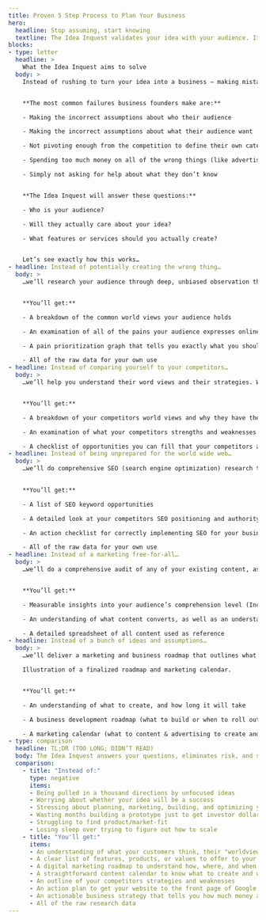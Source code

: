```yaml
---
title: Proven 5 Step Process to Plan Your Business
hero:
  headline: Stop assuming, start knowing 
  textline: The Idea Inquest validates your idea with your audience. It ensures that they want it, that you’re solving their problems, and that it will make you money while making them happy.
blocks:
- type: letter
  headline: > 
    What the Idea Inquest aims to solve 
  body: >
    Instead of rushing to turn your idea into a business — making mistakes about what features or services to build, who to target, and what to market to them — the Idea Inquest uses detailed systems, processes, and techniques to confront all of the unknowns about your idea. It leaves no about assumptions your audience, your competitors, and your industry so you can start you business at a steady pace.


    **The most common failures business founders make are:**

    - Making the incorrect assumptions about who their audience

    - Making the incorrect assumptions about what their audience want

    - Not pivoting enough from the competition to define their own category (link: law of category)

    - Spending too much money on all of the wrong things (like advertising)

    - Simply not asking for help about what they don’t know


    **The Idea Inquest will answer these questions:**

    - Who is your audience?

    - Will they actually care about your idea?

    - What features or services should you actually create?


    Let’s see exactly how this works…
- headline: Instead of potentially creating the wrong thing…
  body: >
    …we’ll research your audience through deep, unbiased observation throughout all of their possible watering holes on the internet. We do this because human beings are always biased. Whether it’s your assumptions, or an interviewee trying to make you happy, its simply unavoidable. But by observing people in their natural environment, we can get a much clearer picture. No more making the wrong assumptions, or getting biased answers from interviews.


    **You’ll get:**

    - A breakdown of the common world views your audience holds

    - An examination of all of the pains your audience expresses online

    - A pain prioritization graph that tells you exactly what you should focus on

    - All of the raw data for your own use
- headline: Instead of comparing yourself to your competitors…
  body: >
    …we’ll help you understand their word views and their strategies. We do this because a common mistake is trying to copy or improve on a competitors strategy, instead of defining your own unique category. This way you can look for holes in their approach and fill them, instead of trying to take the same castle.


    **You’ll get:**

    - A breakdown of your competitors world views and why they have them

    - An examination of what your competitors strengths and weaknesses are

    - A checklist of opportunities you can fill that your competitors aren’t
- headline: Instead of being unprepared for the world wide web… 
  body: >
    …we’ll do comprehensive SEO (search engine optimization) research to ensure all of your efforts are not only perfect for your audience, but planned to succeed on the internet. We do this because well-planned SEO allows you to show up when your audience is searching on the web, trying to solve their problems. This is free and very effective marketing, provided you get it right!

    
    **You’ll get:**

    - A list of SEO keyword opportunities

    - A detailed look at your competitors SEO positioning and authority

    - An action checklist for correctly implementing SEO for your business

    - All of the raw data for your own use
- headline: Instead of a marketing free-for-all… 
  body: >
    …we’ll do a comprehensive audit of any of your existing content, as well as industry-leading content to discover what resonates with your audience. We’ll find out what your audience wants to read or watch, how it should be written, and whether or not your competitors are up-to-snuff. Plus we’ll explain how to arrange into a marketing funnel, ensuring that it is efficient as possible.


    **You’ll get:**

    - Measurable insights into your audience’s comprehension level (Including reading level, preferred reading length, preferred language, and more)

    - An understanding of what content converts, as well as an understanding of how any of your existing content is converting.

    - A detailed spreadsheet of all content used as reference
- headline: Instead of a bunch of ideas and assumptions… 
  body: >
    …we’ll deliver a marketing and business roadmap that outlines what features and services to build, and what marketing tactics you should use. This prevents you from making the wrong choices and having to pivot later on, saving you time and money. We do this to eliminate as much risk as possible to you, by eliminating as many unknowns as possible.

    Illustration of a finalized roadmap and marketing calendar.


    **You’ll get:**

    - An understanding of what to create, and how long it will take

    - A business development roadmap (what to build or when to roll out)

    - A marketing calendar (what to content & advertising to create and when to publish it)
- type: comparison
  headline: TL;DR (TOO LONG; DIDN’T READ)
  body: The Idea Inquest answers your questions, eliminates risk, and saves you time and money.
  comparison:
    - title: "Instead of:"
      type: negative
      items:
      - Being pulled in a thousand directions by unfocused ideas
      - Worrying about whether your idea will be a success
      - Stressing about planning, marketing, building, and optimizing your idea
      - Wasting months building a prototype just to get investor dollars
      - Struggling to find product/market-fit
      - Losing sleep over trying to figure out how to scale
    - title: "You'll get:"
      items:
      - An understanding of what your customers think, their "worldviews"
      - A clear list of features, products, or values to offer to your audience
      - A digital marketing roadmap to understand how, where, and when to target your audience
      - A straightforward content calendar to know what to create and why
      - An outline of your competitors strategies and weaknesses
      - An action plan to get your website to the front page of Google
      - An actionable business strategy that tells you how much money and how long your idea will take
      - All of the raw research data
---
```


